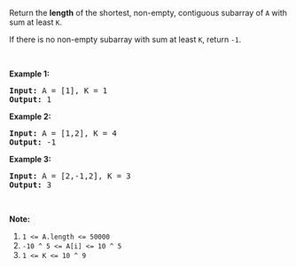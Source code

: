 <div><p>Return the <strong>length</strong> of the shortest, non-empty, contiguous&nbsp;subarray of <code>A</code> with sum at least <code>K</code>.</p>

<p>If there is no non-empty subarray with sum at least <code>K</code>, return <code>-1</code>.</p>

<p>&nbsp;</p>

<ol>
</ol>

<div>
<p><strong>Example 1:</strong></p>

<pre><strong>Input: </strong>A = <span id="example-input-1-1">[1]</span>, K = <span id="example-input-1-2">1</span>
<strong>Output: </strong><span id="example-output-1">1</span>
</pre>

<div>
<p><strong>Example 2:</strong></p>

<pre><strong>Input: </strong>A = <span id="example-input-2-1">[1,2]</span>, K = <span id="example-input-2-2">4</span>
<strong>Output: </strong><span id="example-output-2">-1</span>
</pre>

<div>
<p><strong>Example 3:</strong></p>

<pre><strong>Input: </strong>A = <span id="example-input-3-1">[2,-1,2]</span>, K = <span id="example-input-3-2">3</span>
<strong>Output: </strong><span id="example-output-3">3</span>
</pre>

<p>&nbsp;</p>

<p><strong>Note:</strong></p>

<ol>
	<li><code>1 &lt;= A.length &lt;= 50000</code></li>
	<li><code>-10 ^ 5&nbsp;&lt;= A[i] &lt;= 10 ^ 5</code></li>
	<li><code>1 &lt;= K &lt;= 10 ^ 9</code></li>
</ol>
</div>
</div>
</div>
</div>